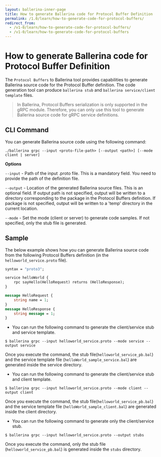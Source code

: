 ```yaml
---
layout: ballerina-inner-page
title: How to generate Ballerina code for Protocol Buffer Definition
permalink: /1.0/learn/how-to-generate-code-for-protocol-buffers/
redirect_from:
  - /v1-0/learn/how-to-generate-code-for-protocol-buffers/
  - /v1-0/learn/how-to-generate-code-for-protocol-buffers
---
```


# How to generate Ballerina code for Protocol Buffer Definition

The `Protocol Buffers` to Ballerina tool provides capabilities to generate Ballerina source code for the Protocol
Buffer definition. The code generation tool can produce `ballerina stub` and `ballerina service/client template` files.
 
> In Ballerina, Protocol Buffers serialization is only supported in the gRPC module. Therefore, you can only use
> this tool to generate Ballerina source code for gRPC service definitions.

## CLI Command

You can generate Ballerina source code using the following command:

```
./ballerina grpc --input <proto-file-path> [--output <path>] [--mode client | server]
```

____**Options**____

`--input`  - Path of the input .proto file. This is a mandatory field. You need to provide the path of the definition
 file.

`--output` - Location of the generated Ballerina source files. This is an optional field. 
If output path is not specified, output will be written to a directory corresponding to the package in the Protocol
 Buffers definition. 
If package is not specified, output will be written to a 'temp' directory in the current location.

`--mode`   - Set the mode (client or server) to generate code samples. If not specified, only the stub file is
 generated.


## Sample

The below example shows how you can generate Ballerina source code from the following Protocol Buffers definition (in the `helloworld_service.proto` file).

```proto
syntax = "proto3";

service helloWorld {
    rpc sayHello(HelloRequest) returns (HelloResponse);
}

message HelloRequest {
	string name = 1;
}
message HelloResponse {
	string message = 1;
}
```

* You can run the following command to generate the client/service stub and service template.
```
$ ballerina grpc --input helloworld_service.proto --mode service --output service
```
Once you execute the command, the stub file(`helloworld_service_pb.bal`) and the service template file (`helloWorld_sample_service.bal`) are generated inside the service directory.

* You can run the following command to generate the client/service stub and client template.
```
$ ballerina grpc --input helloworld_service.proto --mode client --output client
```
Once you execute the command, the stub file(`helloworld_service_pb.bal`) and the service template file (`helloWorld_sample_client.bal`) are generated inside the client directory.

* You can run the following command to generate only the client/service stub.
```
$ ballerina grpc --input helloworld_service.proto --output stubs
```
Once you execute the command, only the stub file (`helloworld_service_pb.bal`) is generated inside the `stubs` directory.
